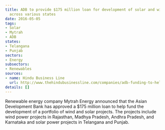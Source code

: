 ```yaml
---
title: ADB to provide $175 million loan for development of solar and wind projects
  across various states
date: 2016-05-05
tags:
- Solar
- Mytrah
- ADB
states:
- Telangana
- Punjab
sectors:
- Energy
subsectors:
- Renewables
sources:
- name: Hindu Business Line
  url: http://www.thehindubusinessline.com/companies/adb-funding-to-help-mytrah-energy-to-take-up-wind-solar-projects/article8532597.ece
details: []
---
```


Renewable energy company Mytrah Energy announced that the Asian Development Bank has approved a $175 million loan to help fund the development of a portfolio of wind and solar projects. The projects include wind power projects in Rajasthan, Madhya Pradesh, Andhra Pradesh, and Karnataka and solar power projects in Telangana and Punjab.

